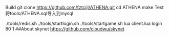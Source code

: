 Build
git clone https://github.com/fztcjjl/ATHENA.git
cd ATHENA
make
Test
将tools/ATHENA.sql导入到mysql

./tools/redis.sh
./tools/startlogin.sh
./tools/startgame.sh
lua client.lua login 80 1
##About skynet https://github.com/cloudwu/skynet